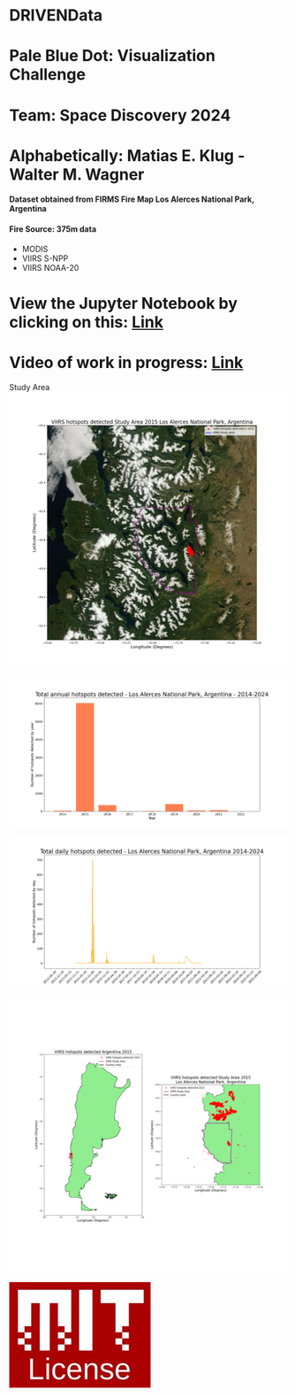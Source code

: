 # DRIVENData
# Pale Blue Dot: Visualization Challenge
# Team: Space Discovery 2024
# Alphabetically: Matias E. Klug - Walter M. Wagner

#### **Dataset obtained from FIRMS Fire Map Los Alerces National Park, Argentina**

#### **Fire Source: 375m data**
  * MODIS
  * VIIRS S-NPP
  * VIIRS NOAA-20

# **View the Jupyter Notebook by clicking on this: [Link](https://github.com/walterm128/drivendata2024visual/blob/main/VIIRSChallengeFinal.ipynb)**

# **Video of work in progress: [Link](https://youtu.be/rdi4twwtL0k)**

Study Area
![alt](HSStudyArea.png)

![alt](Annualhotspots2014-2024.png)

![alt](Dailyhotspots2012-2021.png)

![alt](HSArgentina-StudyArea.png)

![alt](MITLicenseLogo.jpg)
